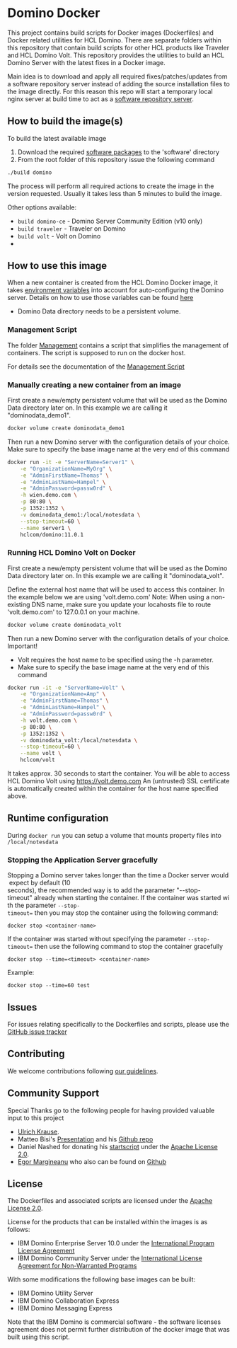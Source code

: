# Domino Docker 
This project contains build scripts for Docker images (Dockerfiles) and Docker related utilities for HCL Domino. There are separate folders within this repository that contain build scripts for other HCL products like Traveler and HCL Domino Volt. This repository provides the utilities to build an HCL Domino Server with the latest fixes in a Docker image.

Main idea is to download and apply all required fixes/patches/updates from a software repository server instead of adding the source installation files to the image directly. For this reason this repo will start a temporary local nginx server at build time to act as a [software repository server](https://github.com/IBM/domino-docker/tree/master/software).

## How to build the image(s)
To build the latest available image 
1. Download the required [software packages](https://github.com/IBM/domino-docker/blob/master/software/README.md) to the 'software' directory
2. From the root folder of this repository issue the following command 
```bash
./build domino
```
The process will perform all required actions to create the image in the version requested. Usually it takes less than 5 minutes to build the image.

Other options available:
* ```build domino-ce``` - Domino Server Community Edition (v10 only)
* ```build traveler``` - Traveler on Domino
* ```build volt``` - Volt on Domino
* 
## How to use this image
When a new container is created from the HCL Domino Docker image, it takes [environment variables](https://github.com/IBM/domino-docker/blob/master/documentation/run-variables.md) into account for auto-configuring the Domino server. Details on how to use those variables can be found [here](https://github.com/IBM/domino-docker/blob/master/documentation/run-variables.md)

* Domino Data directory needs to be a persistent volume.

### Management Script
The folder [Management](https://github.com/IBM/domino-docker/tree/master/management) contains a script that simplifies the management of containers. The script is supposed to run on the docker host.

For details see the documentation of the [Management Script](https://github.com/IBM/domino-docker/blob/master/documentation/management.md)

### Manually creating a new container from an image
First create a new/empty persistent volume that will be used as the Domino Data directory later on. In this example we are calling it "dominodata_demo1".

```bash
docker volume create dominodata_demo1
```
Then run a new Domino server with the configuration details of your choice. Make sure to specify the base image name at the very end of this command

```bash
docker run -it -e "ServerName=Server1" \
    -e "OrganizationName=MyOrg" \
    -e "AdminFirstName=Thomas" \
    -e "AdminLastName=Hampel" \
    -e "AdminPassword=passw0rd" \
    -h wien.demo.com \
    -p 80:80 \
    -p 1352:1352 \
    -v dominodata_demo1:/local/notesdata \
    --stop-timeout=60 \
    --name server1 \
    hclcom/domino:11.0.1
```

### Running HCL Domino Volt on Docker
First create a new/empty persistent volume that will be used as the Domino Data directory later on. In this example we are calling it "dominodata_volt".

Define the external host name that will be used to access this container. 
In the example below we are using 'volt.demo.com'
Note: When using a non-existing DNS name, make sure you update your locahosts file to route 'volt.demo.com' to 127.0.0.1 on your machine.

```bash
docker volume create dominodata_volt
```
Then run a new Domino server with the configuration details of your choice. 
Important!
* Volt requires the host name to be specified using the -h parameter.
* Make sure to specify the base image name at the very end of this command

```bash
docker run -it -e "ServerName=Volt" \
    -e "OrganizationName=Amp" \
    -e "AdminFirstName=Thomas" \
    -e "AdminLastName=Hampel" \
    -e "AdminPassword=passw0rd" \
    -h volt.demo.com \
    -p 80:80 \
    -p 1352:1352 \
    -v dominodata_volt:/local/notesdata \
    --stop-timeout=60 \
    --name volt \
    hclcom/volt
```

It takes approx. 30 seconds to start the container. You will be able to access HCL Domino Volt using https://volt.demo.com 
An (untrusted) SSL certificate is automatically created within the container for the host name specified above.

## Runtime configuration

During ```docker run``` you can setup a volume that mounts property files into `/local/notesdata`

### Stopping the Application Server gracefully
Stopping a Domino server takes longer than the time a Docker server would expect by default (10 seconds), the recommended way is to add the parameter "--stop-timeout" already when starting the container. If the container was started with the parameter ```--stop-timeout=``` then you may stop the container using the following command:

```docker stop <container-name>```

If the container was started without specifying the parameter ```--stop-timeout=``` then use the following command to stop the container gracefully

```docker stop --time=<timeout> <container-name>```

Example:

```docker stop --time=60 test```


## Issues
For issues relating specifically to the Dockerfiles and scripts, please use the [GitHub issue tracker](https://github.com/IBM/domino-docker/issues)

## Contributing
We welcome contributions following [our guidelines](https://github.com/IBM/domino-docker/blob/master/CONTRIBUTING.md).

## Community Support
Special Thanks go to the following people for having provided valuable input to this project

* [Ulrich Krause](https://www.eknori.de/2017-08-20/domino-on-docker/).
* Matteo Bisi's [Presentation](https://www.slideshare.net/mbisi/connect2016-1172-shipping-domino) and his [Github repo](https://github.com/matteobisi/docker)
* Daniel Nashed for donating his [startscript](https://www.nashcom.de/nshweb/pages/startscript.htm) under the [Apache License 2.0](https://www.apache.org/licenses/LICENSE-2.0.html). 
* [Egor Margineanu](https://www.egmar.ro/) who also can be found on [Github](https://github.com/egmar)


## License
The Dockerfiles and associated scripts are licensed under the [Apache License 2.0](https://www.apache.org/licenses/LICENSE-2.0.html). 

License for the products that can be installed within the images is as follows:

* IBM Domino Enterprise Server 10.0 under the [International Program License Agreement](https://www-03.ibm.com/software/sla/sladb.nsf/displaylis/FB664D0899DE8E7C8525832100805159?OpenDocument)
* IBM Domino Community Server under the [International License Agreement for Non-Warranted Programs](https://www-01.ibm.com/common/ssi/rep_ca/2/877/ENUSZP17-0552/ENUSZP17-0552.PDF)
 
With some modifications the following base images can be built:
* IBM Domino Utility Server
* IBM Domino Collaboration Express
* IBM Domino Messaging Express
  
Note that the IBM Domino is commercial software - the software licenses agreement does not permit further distribution of the docker image that was built using this script.
